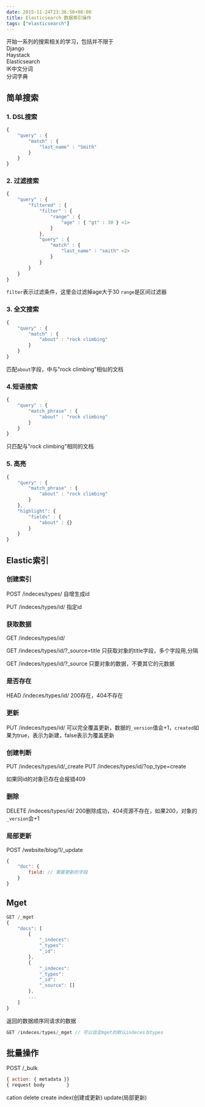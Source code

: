 ```yaml
---
date: 2015-11-24T23:36:50+08:00
title: Elasticsearch 数据索引操作
tags: ["elasticsearch"]
---
```


开始一系列的搜索相关的学习，包括并不限于  
Django  
Haystack  
Elasticsearch  
IK中文分词  
分词字典  


## 简单搜索

### 1. DSL搜索

```javascript
{
    "query" : {
        "match" : {
            "last_name" : "Smith"
        }
    }
}
```

### 2. 过滤搜索

```javascript
{
    "query" : {
        "filtered" : {
            "filter" : {
                "range" : {
                    "age" : { "gt" : 30 } <1>
                }
            },
            "query" : {
                "match" : {
                    "last_name" : "smith" <2>
                }
            }
        }
    }
}
```

`filter`表示过滤条件，这里会过滤掉age大于30
`range`是区间过滤器

### 3. 全文搜索

```javascript
{
    "query" : {
        "match" : {
            "about" : "rock climbing"
        }
    }
}
```

匹配`about`字段，中与"rock climbing"相似的文档

### 4.短语搜索

```javascript
{
    "query" : {
        "match_phrase" : {
            "about" : "rock climbing"
        }
    }
}
```

只匹配与"rock climbing"相同的文档

### 5. 高亮

```javascript
{
    "query" : {
        "match_phrase" : {
            "about" : "rock climbing"
        }
    },
    "highlight": {
        "fields" : {
            "about" : {}
        }
    }
}
```

## Elastic索引

### 创建索引
POST /indeces/types/ 自增生成id

PUT /indeces/types/id/ 指定id

### 获取数据
GET /indeces/types/id/

GET /indeces/types/id/?_source=title 只获取对象的title字段，多个字段用,分隔

GET /indeces/types/id/?_source 只要对象的数据，不要其它的元数据

### 是否存在
HEAD /indeces/types/id/ 200存在，404不存在

### 更新
PUT /indeces/types/id/ 可以完全覆盖更新，数据的`_version`值会+1，`created`如果为true，表示为新建，false表示为覆盖更新

### 创建判断
PUT /indeces/types/id/_create
PUT /indeces/types/id/?op_type=create

如果同id的对象已存在会报错409

### 删除
DELETE /indeces/types/id/ 200删除成功，404资源不存在，如果200，对象的`_version`会+1

### 局部更新
POST /website/blog/1/_update

```javascript
{
    "doc": {
        field: // 需要更新的字段
    }
}
```

## Mget

```javascript
GET /_mget
{
    "docs": [
        {
            "_indeces":
            "_types":
            "_id":
        },
        {
            "_indeces":
            "_types":
            "_id":
            "_source": []
        },
        ...
    ]
}
```
返回的数据顺序同请求的数据

```js
GET /indeces/types/_mget // 可以自定mget的默认indeces与types
```

## 批量操作
POST /_bulk

```js
{ action: { metadata }}
{ request body        }
```
cation delete create index(创建或更新) update(局部更新)
